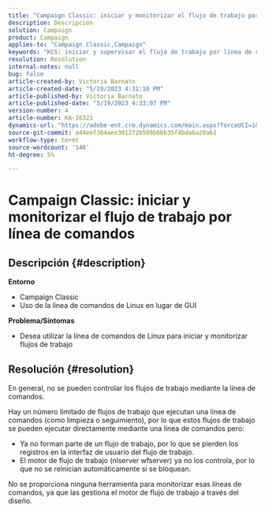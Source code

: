 ```yaml
---
title: "Campaign Classic: iniciar y monitorizar el flujo de trabajo por línea de comandos"
description: Descripción
solution: Campaign
product: Campaign
applies-to: "Campaign Classic,Campaign"
keywords: "KCS: iniciar y supervisar el flujo de trabajo por línea de comandos"
resolution: Resolution
internal-notes: null
bug: false
article-created-by: Victoria Barnato
article-created-date: "5/19/2023 4:31:10 PM"
article-published-by: Victoria Barnato
article-published-date: "5/19/2023 4:33:07 PM"
version-number: 4
article-number: KA-16321
dynamics-url: "https://adobe-ent.crm.dynamics.com/main.aspx?forceUCI=1&pagetype=entityrecord&etn=knowledgearticle&id=fcca288b-62f6-ed11-8848-6045bd0065b6"
source-git-commit: a44eef364aee301272b509b6bb35f4bda6a20a62
workflow-type: tm+mt
source-wordcount: '146'
ht-degree: 5%

---
```


# Campaign Classic: iniciar y monitorizar el flujo de trabajo por línea de comandos

## Descripción {#description}

<b>Entorno</b>
- Campaign Classic
- Uso de la línea de comandos de Linux en lugar de GUI

<b>Problema/Síntomas</b>
- Desea utilizar la línea de comandos de Linux para iniciar y monitorizar flujos de trabajo



## Resolución {#resolution}


En general, no se pueden controlar los flujos de trabajo mediante la línea de comandos.

Hay un número limitado de flujos de trabajo que ejecutan una línea de comandos (como limpieza o seguimiento), por lo que estos flujos de trabajo se pueden ejecutar directamente mediante una línea de comandos pero:

- Ya no forman parte de un flujo de trabajo, por lo que se pierden los registros en la interfaz de usuario del flujo de trabajo.
- El motor de flujo de trabajo (nlserver wfserver) ya no los controla, por lo que no se reinician automáticamente si se bloquean.


No se proporciona ninguna herramienta para monitorizar esas líneas de comandos, ya que las gestiona el motor de flujo de trabajo a través del diseño.
